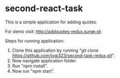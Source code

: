 # second-react-task
This is a simple application for adding quotes.

For demo visit:  http://addquotes-redux.surge.sh

Steps for running application:

1. Clone this application by running "git clone https://github.com/jogi323/second-task-redux.git".
2. Now navigate application folder.
3. Run "npm install".
4. Now run "npm start".
